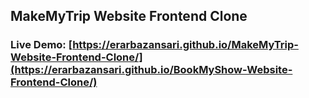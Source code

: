 ## MakeMyTrip Website Frontend Clone
### Live Demo: [https://erarbazansari.github.io/MakeMyTrip-Website-Frontend-Clone/](https://erarbazansari.github.io/BookMyShow-Website-Frontend-Clone/)
